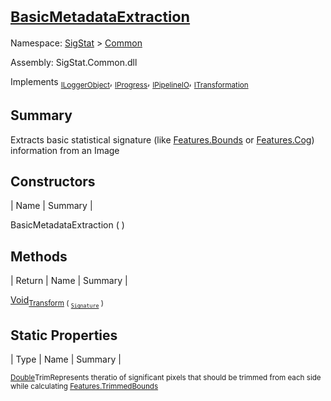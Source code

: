 # <sub>[BasicMetadataExtraction](./BasicMetadataExtraction.md)</sub>

Namespace: [SigStat]() > [Common](./README.md)

Assembly: SigStat.Common.dll

Implements <sub>[ILoggerObject](./ILoggerObject.md)</sub>, <sub>[IProgress](./Helpers/IProgress.md)</sub>, <sub>[IPipelineIO](./Pipeline/IPipelineIO.md)</sub>, <sub>[ITransformation](./ITransformation.md)</sub>

## Summary
Extracts basic statistical signature (like [Features.Bounds](https://github.com/hargitomi97/sigstat/blob/master/docs/md/SigStat/Common/Features.md) or [Features.Cog](https://github.com/hargitomi97/sigstat/blob/master/docs/md/SigStat/Common/Features.md)) information from an Image

## Constructors

| Name | Summary | 

BasicMetadataExtraction (  )<sub></sub>


## Methods

| Return | Name | Summary | 

[Void](https://docs.microsoft.com/en-us/dotnet/api/System.Void)<sub>[Transform](./Methods/BasicMetadataExtraction-100663456.md) ( <sub>[`Signature`](./Signature.md)</sub> )</sub><sub></sub>


## Static Properties

| Type | Name | Summary | 

<sub>[Double](https://docs.microsoft.com/en-us/dotnet/api/System.Double)</sub><sub>Trim</sub><sub>Represents theratio of significant pixels that should be trimmed  from each side while calculating [Features.TrimmedBounds](https://github.com/hargitomi97/sigstat/blob/master/docs/md/SigStat/Common/Features.md)</sub>


